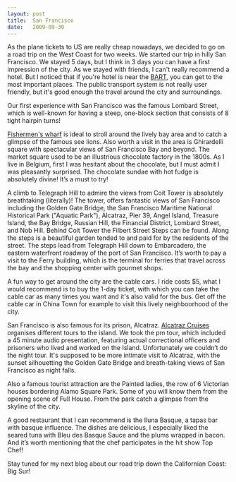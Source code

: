 ```yaml
---
layout: post
title:  San Francisco
date:   2009-09-30
---
```


As the plane tickets to US are really cheap nowadays, we decided to go on a road trip on the West Coast for two weeks. We started our trip in hilly San Francisco. We stayed 5 days, but I think in 3 days you can have a first impression of the city. As we stayed with friends, I can't really recommend a hotel. But I noticed that if you're hotel is near the [BART](http://www.bart.gov/ "Bay Area Rapid Transit"), you can get to the most important places. The public transport system is not really user friendly, but it's good enough the travel around the city and surroundings.

Our first experience with San Francisco was the famous Lombard Street, which is well-known for having a steep, one-block section that consists of 8 tight hairpin turns!

[Fishermen's wharf](http://www.fishermanswharf.org/) is ideal to stroll around the lively bay area and to catch a glimpse of the famous see lions. Also worth a visit in the area is Ghirardelli square with spectacular views of San Francisco Bay and beyond. The market square used to be an illustrious chocolate factory in the 1800s. As I live in Belgium, first I was hesitant about the chocolate, but I must admit I was pleasantly surprised. The chocolate sundae with hot fudge is absolutely divine! It’s a must to try!

A climb to Telegraph Hill to admire the views from Coit Tower is absolutely breathtaking (literally)! The tower, offers fantastic views of San Francisco including the Golden Gate Bridge, the San Francisco Maritime National Historical Park ("Aquatic Park"), Alcatraz, Pier 39, Angel Island, Treasure Island, the Bay Bridge, Russian Hill, the Financial District, Lombard Street, and Nob Hill. Behind Coit Tower the Filbert Street Steps can be found. Along the steps is a beautiful garden tended to and paid for by the residents of the street. The steps lead from Telegraph Hill down to Embarcadero, the eastern waterfront roadway of the port of San Francisco. It’s worth to pay a visit to the Ferry building, which is the terminal for ferries that travel across the bay and the shopping center with gourmet shops.

A fun way to get around the city are the cable cars. I ride costs $5, what I would recommend is to buy the 1-day ticket, with which you can take the cable car as many times you want and it's also valid for the bus. Get off the cable car in China Town for example to visit this lively neighboorhood of the city.

San Francisco is also famous for its prison, Alcatraz. [Alcatraz Cruises](http://www.alcatrazcruises.com/) organises different tours to the island. We took the pm tour, which included a 45 minute audio presentation, featuring actual correctional officers and prisoners who lived and worked on the Island. Unfortunately we couldn’t do the night tour. It's supposed to be more intimate visit to Alcatraz, with the sunset silhouetting the Golden Gate Bridge and breath-taking views of San Francisco as night falls.

Also a famous tourist attraction are the Painted ladies, the row of 6 Victorian houses bordering Alamo Square Park. Some of you will know them from the opening scene of Full House. From the park catch a glimpse from the skyline of the city.

A good restaurant that I can recommend is the Iluna Basque, a tapas bar with basque influence. The dishes are delicious, I especially liked the seared tuna with Bleu des Basque Sauce and the plums wrapped in bacon. And it’s worth mentioning that the chef participates in the hit show Top Chef!

Stay tuned for my next blog about our road trip down the Californian Coast: Big Sur!
